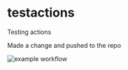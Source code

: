 # testactions
Testing actions

Made a change and pushed to the repo

![example workflow](https://github.com/stevencl/testactions/actions/workflows/addlabel.yml/badge.svg)
